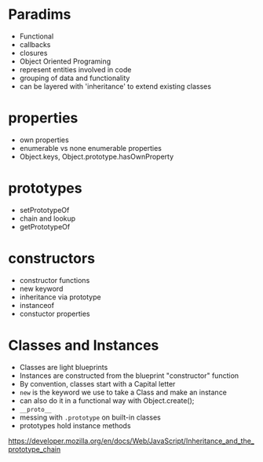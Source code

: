 
# Paradims

- Functional
 - callbacks
 - closures
- Object Oriented Programing
 - represent entities involved in code
 - grouping of data and functionality
 - can be layered with 'inheritance' to extend existing classes

# properties

- own properties
- enumerable vs none enumerable properties
- Object.keys, Object.prototype.hasOwnProperty

# prototypes

- setPrototypeOf
- chain and lookup
- getPrototypeOf

# constructors

- constructor functions
- new keyword
- inheritance via prototype
- instanceof
- constuctor properties

# Classes and Instances

- Classes are light blueprints
- Instances are constructed from the blueprint "constructor" function
- By convention, classes start with a Capital letter
- `new` is the keyword we use to take a Class and make an instance
 - can also do it in a functional way with Object.create();
- `__proto__`
- messing with `.prototype` on built-in classes
- prototypes hold instance methods


https://developer.mozilla.org/en/docs/Web/JavaScript/Inheritance_and_the_prototype_chain

